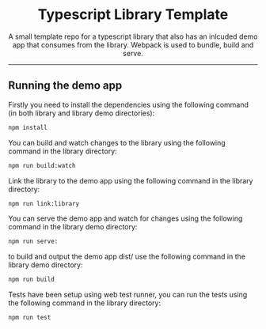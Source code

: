 
<h1 align="center">
Typescript Library Template
</h1>

<p align="center">
A small template repo for a typescript library that also has an inlcuded demo app that consumes from the library. Webpack is used to bundle, build and serve.
</p>

<hr>

## Running the demo app

Firstly you need to install the dependencies using the following command (in both library and library demo directories):

```bash
npm install
```

You can build and watch changes to the library using the following command in the library directory:

```bash
npm run build:watch
```

Link the library to the demo app using the following command in the library directory:

```bash
npm run link:library
```

You can serve the demo app and watch for changes using the following command in the library demo directory:

```bash
npm run serve:
```

to build and output the demo app dist/ use the following command in the library demo directory:

```bash
npm run build
```

Tests have been setup using web test runner, you can run the tests using the following command in the library directory:

```bash
npm run test
```
